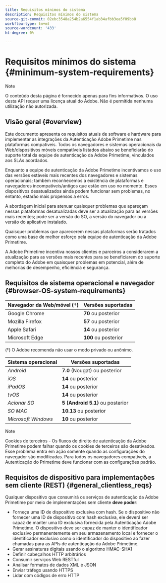 ```yaml
---
title: Requisitos mínimos do sistema
description: Requisitos mínimos do sistema
source-git-commit: 02ebc3548a254b2a6554f1ab34afbb3ea5f09bb8
workflow-type: tm+mt
source-wordcount: '433'
ht-degree: 0%

---
```


# Requisitos mínimos do sistema {#minimum-system-requirements}

>[!NOTE]
>
>O conteúdo desta página é fornecido apenas para fins informativos. O uso desta API requer uma licença atual do Adobe. Não é permitida nenhuma utilização não autorizada.


## Visão geral {#overview}

Este documento apresenta os requisitos atuais de software e hardware para implementar as integrações da Autenticação Adobe Primetime nas plataformas compatíveis. Todos os navegadores e sistemas operacionais da Web/dispositivos móveis compatíveis listados abaixo se beneficiarão do suporte total da equipe de autenticação da Adobe Primetime, vinculados aos SLAs acordados.

Enquanto a equipe de autenticação da Adobe Primetime incentivamos o uso das versões estáveis mais recentes dos navegadores e sistemas operacionais; também reconhecemos a existência de plataformas e navegadores incompatíveis/antigos que estão em uso no momento. Esses dispositivos desatualizados ainda podem funcionar sem problemas, no entanto, estarão mais propensos a erros.

A abordagem inicial para atenuar quaisquer problemas que apareçam nessas plataformas desatualizadas deve ser a atualização para as versões mais recentes; pode ser a versão do SO, a versão do navegador ou a versão do aplicativo instalado.

Quaisquer problemas que aparecerem nessas plataformas serão tratados como uma base de melhor esforço pela equipe de autenticação da Adobe Primetime.

A Adobe Primetime incentiva nossos clientes e parceiros a considerarem a atualização para as versões mais recentes para se beneficiarem do suporte completo do Adobe em quaisquer problemas em potencial, além de melhorias de desempenho, eficiência e segurança.


## Requisitos de sistema operacional e navegador {#browser-OS-system-requirements}


| Navegador da Web/móvel (†) | Versões suportadas |
|---|---|
| Google Chrome | **70** ou posterior |
| Mozilla Firefox | **57** ou posterior |
| Apple Safari | **14** ou posterior |
| Microsoft Edge | **100** ou posterior |

(†) O Adobe recomenda não usar o modo privado ou anônimo.

| Sistema operacional | Versões suportadas |
|---|---|
| *Android* | **7.0** (Nougat) ou posterior |
| *iOS* | **14** ou posterior |
| *iPadOS* | **14** ou posterior |
| *tvOS* | **14** ou posterior |
| *Acionar SO* | **5 (Android 5.1)** ou posterior |
| *SO MAC* | **10.13** ou posterior |
| *Microsoft Windows* | **10** ou posterior |




>[!NOTE]
>
>Cookies de terceiros - Os fluxos de direito de autenticação da Adobe Primetime podem falhar quando os cookies de terceiros são desativados.  Esse problema entra em ação somente quando as configurações do navegador são modificadas. Para todos os navegadores compatíveis, a Autenticação do Primetime deve funcionar com as configurações padrão.


## Requisitos de dispositivo para implementações sem cliente (REST) {#general_clientless_reqs}


Qualquer dispositivo que consumirá os serviços de autenticação da Adobe Primetime por meio de implementações sem cliente **deve poder**:

* Forneça uma ID de dispositivo exclusiva com hash. Se o dispositivo não fornecer uma ID de dispositivo com hash exclusiva, ele deverá ser capaz de manter uma ID exclusiva fornecida pela Autenticação Adobe Primetime. O dispositivo deve ser capaz de manter o identificador exclusivo permanentemente em seu armazenamento local e fornecer o identificador exclusivo como o identificador do dispositivo ao fazer chamadas para as APIs de autenticação da Adobe Primetime.
* Gerar assinaturas digitais usando o algoritmo HMAC-SHA1
* Definir cabeçalhos HTTP arbitrários
* Consumir serviços Web RESTful
* Analisar formatos de dados XML e JSON
* Enviar tráfego usando HTTPS
* Lidar com códigos de erro HTTP
